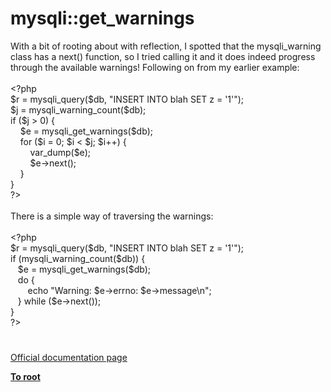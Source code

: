 # mysqli::get_warnings




<div class="phpcode"><span class="html">
With a bit of rooting about with reflection, I spotted that the mysqli_warning class has a next() function, so I tried calling it and it does indeed progress through the available warnings! Following on from my earlier example:
<br>
<br><span class="default">&lt;?php
<br>$r </span><span class="keyword">= </span><span class="default">mysqli_query</span><span class="keyword">(</span><span class="default">$db</span><span class="keyword">, </span><span class="string">&quot;INSERT INTO blah SET z = &apos;1&apos;&quot;</span><span class="keyword">);
<br></span><span class="default">$j </span><span class="keyword">= </span><span class="default">mysqli_warning_count</span><span class="keyword">(</span><span class="default">$db</span><span class="keyword">);
<br>if (</span><span class="default">$j </span><span class="keyword">&gt; </span><span class="default">0</span><span class="keyword">) {
<br>&#xA0; &#xA0; </span><span class="default">$e </span><span class="keyword">= </span><span class="default">mysqli_get_warnings</span><span class="keyword">(</span><span class="default">$db</span><span class="keyword">);
<br>&#xA0; &#xA0; for (</span><span class="default">$i </span><span class="keyword">= </span><span class="default">0</span><span class="keyword">; </span><span class="default">$i </span><span class="keyword">&lt; </span><span class="default">$j</span><span class="keyword">; </span><span class="default">$i</span><span class="keyword">++) {
<br>&#xA0; &#xA0; &#xA0; &#xA0; </span><span class="default">var_dump</span><span class="keyword">(</span><span class="default">$e</span><span class="keyword">);
<br>&#xA0; &#xA0; &#xA0; &#xA0; </span><span class="default">$e</span><span class="keyword">-&gt;</span><span class="default">next</span><span class="keyword">();
<br>&#xA0; &#xA0; }
<br>}
<br></span><span class="default">?&gt;
<br></span>
<br>There is a simple way of traversing the warnings:
<br>
<br><span class="default">&lt;?php
<br>$r </span><span class="keyword">= </span><span class="default">mysqli_query</span><span class="keyword">(</span><span class="default">$db</span><span class="keyword">, </span><span class="string">&quot;INSERT INTO blah SET z = &apos;1&apos;&quot;</span><span class="keyword">);
<br>if (</span><span class="default">mysqli_warning_count</span><span class="keyword">(</span><span class="default">$db</span><span class="keyword">)) {
<br>&#xA0;&#xA0; </span><span class="default">$e </span><span class="keyword">= </span><span class="default">mysqli_get_warnings</span><span class="keyword">(</span><span class="default">$db</span><span class="keyword">);
<br>&#xA0;&#xA0; do {
<br>&#xA0; &#xA0; &#xA0;&#xA0; echo </span><span class="string">&quot;Warning: </span><span class="default">$e</span><span class="keyword">-&gt;</span><span class="default">errno</span><span class="string">: </span><span class="default">$e</span><span class="keyword">-&gt;</span><span class="default">message</span><span class="string">\n&quot;</span><span class="keyword">;
<br>&#xA0;&#xA0; } while (</span><span class="default">$e</span><span class="keyword">-&gt;</span><span class="default">next</span><span class="keyword">());
<br>}
<br></span><span class="default">?&gt;</span>
</span>
</div>
  

#

[Official documentation page](https://www.php.net/manual/en/mysqli.get-warnings.php)

**[To root](/README.md)**
